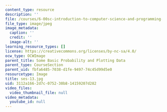 ```yaml
---
content_type: resource
description: ''
file: /courses/6-00sc-introduction-to-computer-science-and-programming-spring-2011/3112a1662d7c075230b814159207d282_ses-13.jpg
file_type: image/jpeg
image_metadata:
  caption: ''
  credit: ''
  image-alt: ''
learning_resource_types: []
license: https://creativecommons.org/licenses/by-nc-sa/4.0/
ocw_type: OCWImage
parent_title: Some Basic Probability and Plotting Data
parent_type: CourseSection
parent_uid: fbfa6485-7038-d1fe-9497-74c45d99d5e0
resourcetype: Image
title: ses-13.jpg
uid: 3112a166-2d7c-0752-30b8-14159207d282
video_files:
  video_thumbnail_file: null
video_metadata:
  youtube_id: null
---
```

